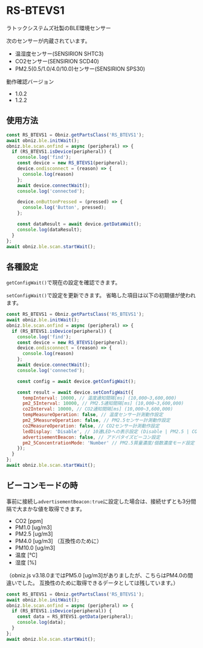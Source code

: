 # RS-BTEVS1

ラトックシステムズ社製のBLE環境センサー



次のセンサーが内蔵されています。

- 温湿度センサー(SENSIRION SHTC3)
- CO2センサー(SENSIRION SCD40)
- PM2.5(0.5/1.0/4.0/10.0)センサー(SENSIRION SPS30)

動作確認バージョン
- 1.0.2
- 1.2.2

## 使用方法

```javascript
const RS_BTEVS1 = Obniz.getPartsClass('RS_BTEVS1');
await obniz.ble.initWait();
obniz.ble.scan.onfind = async (peripheral) => {
  if (RS_BTEVS1.isDevice(peripheral)) {
    console.log('find');
    const device = new RS_BTEVS1(peripheral);
    device.ondisconnect = (reason) => {
      console.log(reason)
    };
    await device.connectWait();
    console.log('connected');

    device.onButtonPressed = (pressed) => {
      console.log('Button', pressed);
    };

    const dataResult = await device.getDataWait();
    console.log(dataResult);
  }
};
await obniz.ble.scan.startWait();
```

## 各種設定

`getConfigWait()`で現在の設定を確認できます。

`setConfigWait()`で設定を更新できます。
省略した項目は以下の初期値が使われます。

```javascript
const RS_BTEVS1 = Obniz.getPartsClass('RS_BTEVS1');
await obniz.ble.initWait();
obniz.ble.scan.onfind = async (peripheral) => {
  if (RS_BTEVS1.isDevice(peripheral)) {
    console.log('find');
    const device = new RS_BTEVS1(peripheral);
    device.ondisconnect = (reason) => {
      console.log(reason)
    };
    await device.connectWait();
    console.log('connected');

    const config = await device.getConfigWait();

    const result = await device.setConfigWait({
      tempInterval: 10000, // 温度通知間隔[ms] (10,000~3,600,000)
      pm2_5Interval: 10000, // PM2.5通知間隔[ms] (10,000~3,600,000)
      co2Interval: 10000, // CO2通知間隔[ms] (10,000~3,600,000)
      tempMeasureOperation: false, // 温度センサー計測動作設定
      pm2_5MeasureOperation: false, // PM2.5センサー計測動作設定
      co2MeasureOperation: false, // CO2センサー計測動作設定
      ledDisplay: 'Disable', // 10連LEDへの表示設定 (Disable | PM2.5 | CO2)
      advertisementBeacon: false, // アドバタイズビーコン設定
      pm2_5ConcentrationMode: 'Number' // PM2.5質量濃度/個数濃度モード設定 (Mass | Number) このオプションはファームウェアバージョン1.1以降では動作しません。
    });
  }
};
await obniz.ble.scan.startWait();
```

## ビーコンモードの時

事前に接続し`advertisementBeacon:true`に設定した場合は、接続せずとも3分間隔で大まかな値を取得できます。

- CO2 [ppm]
- PM1.0 [ug/m3]
- PM2.5 [ug/m3]
- PM4.0 [ug/m3]  （互換性のために）
- PM10.0 [ug/m3]
- 温度 [℃]
- 湿度 [%]


（obniz.js v3.18.0まではPM5.0 [ug/m3]がありましたが、こちらはPM4.0の間違いでした。
互換性のために取得できるデータとしては残しています。）

```javascript
const RS_BTEVS1 = Obniz.getPartsClass('RS_BTEVS1');
await obniz.ble.initWait();
obniz.ble.scan.onfind = async (peripheral) => {
  if (RS_BTEVS1.isDevice(peripheral)) {
    const data = RS_BTEVS1.getData(peripheral);
    console.log(data);
  }
};
await obniz.ble.scan.startWait();
```
